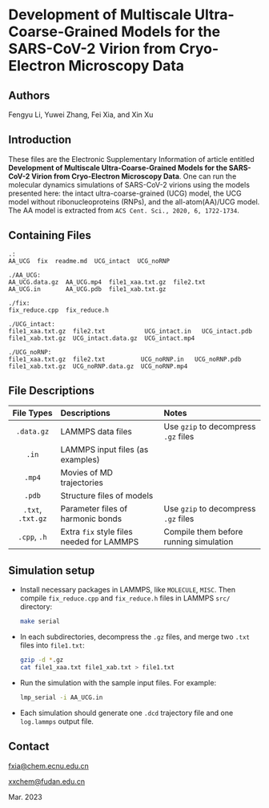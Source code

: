 
Development of Multiscale Ultra-Coarse-Grained Models for the SARS-CoV-2 Virion from Cryo-Electron Microscopy Data
=======

Authors
-------

Fengyu Li, Yuwei Zhang, Fei Xia, and Xin Xu

Introduction
------------

These files are the Electronic Supplementary Information of article entitled **Development of Multiscale Ultra-Coarse-Grained Models for the SARS-CoV-2 Virion from Cryo-Electron Microscopy Data**. One can run the molecular dynamics simulations of SARS-CoV-2 virions using the models presented here: the intact ultra-coarse-grained (UCG) model, the UCG model without ribonucleoproteins (RNPs), and the all-atom(AA)/UCG model. The AA model is extracted from `ACS Cent. Sci., 2020, 6, 1722-1734`.

Containing Files
----------------

```
.:
AA_UCG  fix  readme.md  UCG_intact  UCG_noRNP

./AA_UCG:
AA_UCG.data.gz  AA_UCG.mp4  file1_xaa.txt.gz  file2.txt
AA_UCG.in       AA_UCG.pdb  file1_xab.txt.gz

./fix:
fix_reduce.cpp  fix_reduce.h

./UCG_intact:
file1_xaa.txt.gz  file2.txt           UCG_intact.in   UCG_intact.pdb
file1_xab.txt.gz  UCG_intact.data.gz  UCG_intact.mp4

./UCG_noRNP:
file1_xaa.txt.gz  file2.txt          UCG_noRNP.in   UCG_noRNP.pdb
file1_xab.txt.gz  UCG_noRNP.data.gz  UCG_noRNP.mp4
```

File Descriptions
-----------------

|     File Types       |                Descriptions               |                  Notes                 |
| :------------------: | :---------------------------------------- | :------------------------------------- |
|      `.data.gz`      | LAMMPS data files                         | Use `gzip` to decompress `.gz` files   |
|        `.in`         | LAMMPS input files (as examples)          |                                        |
|        `.mp4`        | Movies of MD trajectories                 |                                        |
|        `.pdb`        | Structure files of models                 |                                        |
|   `.txt`, `.txt.gz`  | Parameter files of harmonic bonds         | Use `gzip` to decompress `.gz` files   |
|     `.cpp`, `.h`     | Extra `fix` style files needed for LAMMPS | Compile them before running simulation |

Simulation setup
----------------

+ Install necessary packages in LAMMPS, like `MOLECULE`, `MISC`. Then compile `fix_reduce.cpp` and `fix_reduce.h` files in LAMMPS `src/` directory:

	```sh
	make serial
	```

+ In each subdirectories, decompress the `.gz` files, and merge two `.txt` files into `file1.txt`:

	```sh
	gzip -d *.gz
	cat file1_xaa.txt file1_xab.txt > file1.txt
	```

+ Run the simulation with the sample input files. For example:

	```sh
	lmp_serial -i AA_UCG.in
	```

+ Each simulation should generate one `.dcd` trajectory file and one `log.lammps` output file.

Contact
-------

fxia@chem.ecnu.edu.cn

xxchem@fudan.edu.cn

Mar. 2023
